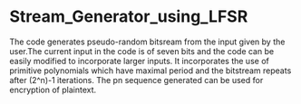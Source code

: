 # Stream_Generator_using_LFSR
The code generates pseudo-random bitsream from the input given by the user.The current input in the code is of seven bits and the code can be easily modified to incorporate larger inputs.
It incorporates the use of primitive polynomials which have maximal period and the bitstream repeats after (2^n)-1 iterations.
The pn sequence generated can be used for encryption of plaintext.
